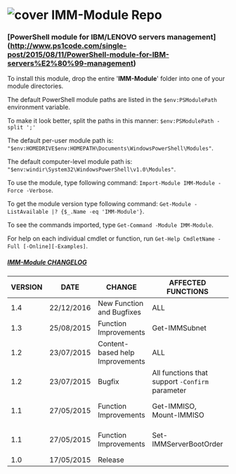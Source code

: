 # ![cover](https://cloud.githubusercontent.com/assets/6964549/21469926/c1dded38-ca78-11e6-961f-e89d4acffa68.png) IMM-Module Repo
### <b>[PowerShell module for IBM/LENOVO servers management</b>] (http://www.ps1code.com/single-post/2015/08/11/PowerShell-module-for-IBM-servers%E2%80%99-management)

To install this module, drop the entire '<b>IMM-Module</b>' folder into one of your module directories.

The default PowerShell module paths are listed in the `$env:PSModulePath` environment variable.

To make it look better, split the paths in this manner: `$env:PSModulePath -split ';'`

The default per-user module path is: `"$env:HOMEDRIVE$env:HOMEPATH\Documents\WindowsPowerShell\Modules"`.

The default computer-level module path is: `"$env:windir\System32\WindowsPowerShell\v1.0\Modules"`.

To use the module, type following command: `Import-Module IMM-Module -Force -Verbose`.

To get the module version type following command: `Get-Module -ListAvailable |? {$_.Name -eq 'IMM-Module'}`.

To see the commands imported, type `Get-Command -Module IMM-Module`.

For help on each individual cmdlet or function, run `Get-Help CmdletName -Full [-Online][-Examples]`.

##### <ins>IMM-Module CHANGELOG</ins>

VERSION|DATE|CHANGE|AFFECTED FUNCTIONS|DESCRIPTION
----|----|----|----|----|
1.4|22/12/2016|New Function and Bugfixes|ALL|Added new function `Get-IMMSupervisorCred`
1.3|25/08/2015|Function Improvements|Get-IMMSubnet|Added new parameter `-ExcludeIP`
1.2|23/07/2015|Content-based help Improvements|ALL|`.PARAMETER` tags edited
1.2|23/07/2015|Bugfix|All functions that support `-Confirm` parameter|`$IMM` variable replaced by `$module` in `$PSCmdlet.ShouldProcess($module,"")` method
1.1|27/05/2015|Function Improvements|Get-IMMISO, Mount-IMMISO|Added `rdmount` running process check in the `Begin` scope before function call
1.1|27/05/2015|Function Improvements|Set-IMMServerBootOrder|Added `Windows Boot Manager` entry in `[ValidateSet()]` statement for all Boot devices
1.0|17/05/2015|Release||
